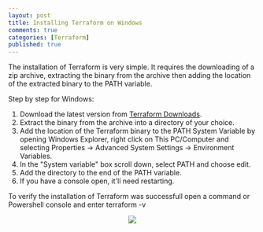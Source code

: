 ```yaml
---
layout: post
title: Installing Terraform on Windows
comments: true
categories: [Terraform]
published: true
---
```

The installation of Terraform is very simple. It requires the downloading of a zip archive, extracting the binary from the archive then adding the location of the extracted binary to the PATH variable.

Step by step for Windows:

1. Download the latest version from [Terraform Downloads](https://www.terraform.io/downloads.html).
2. Extract the binary from the archive into a directory of your choice. 
3. Add the location of the Terraform binary to the PATH System Variable by opening Windows Explorer, right click on This PC/Computer and selecting Properties -> Advanced System Settings -> Environment Variables. 
4. In the "System variable" box scroll down, select PATH and choose edit. 
5. Add the directory to the end of the PATH variable. 
6. If you have a console open, it'll need restarting.

To verify the installation of Terraform was successfull open a command or Powershell console and enter terraform -v

<p align="center"> 
<img src="https://raw.githubusercontent.com/ukpdb111/ukpdb111.github.io/master/images/tf_verify.jpg">
</p>
